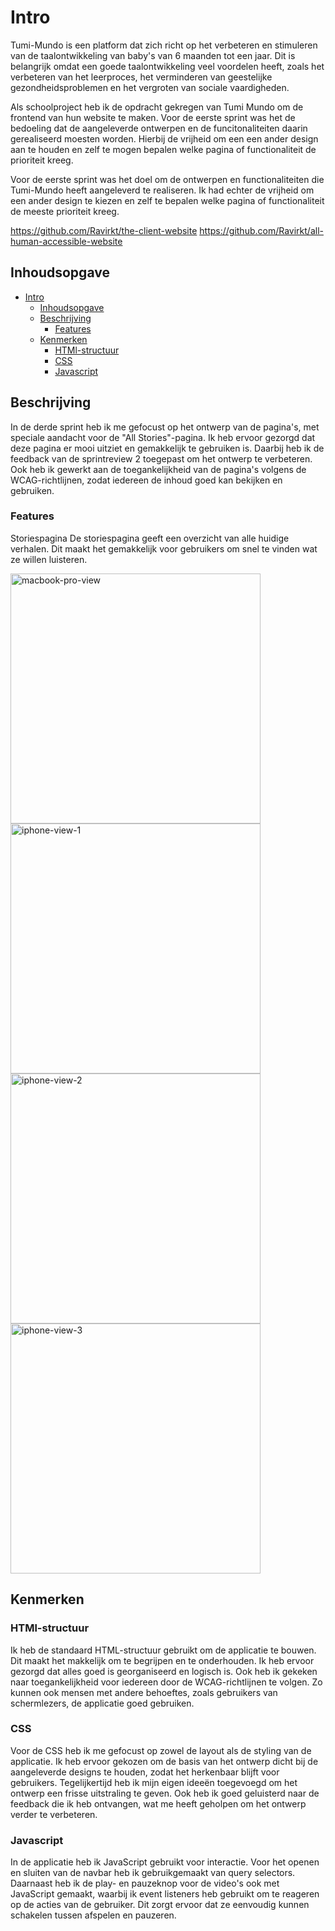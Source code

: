 # Intro
Tumi-Mundo is een platform dat zich richt op het verbeteren en stimuleren van de taalontwikkeling van baby's van 6 maanden tot een jaar. Dit is belangrijk omdat een goede taalontwikkeling veel voordelen heeft, zoals het verbeteren van het leerproces, het verminderen van geestelijke gezondheidsproblemen en het vergroten van sociale vaardigheden.

Als schoolproject heb ik de opdracht gekregen van Tumi Mundo om de frontend van hun website te maken. Voor de eerste sprint was het de bedoeling dat de aangeleverde ontwerpen en de funcitonaliteiten daarin gerealiseerd moesten worden. Hierbij de vrijheid om een een ander design aan te houden en zelf te mogen bepalen welke pagina of functionaliteit de prioriteit kreeg.

Voor de eerste sprint was het doel om de ontwerpen en functionaliteiten die Tumi-Mundo heeft aangeleverd te realiseren. Ik had echter de vrijheid om een ander design te kiezen en zelf te bepalen welke pagina of functionaliteit de meeste prioriteit kreeg.

https://github.com/Ravirkt/the-client-website
https://github.com/Ravirkt/all-human-accessible-website



## Inhoudsopgave
- [Intro](#intro)
  - [Inhoudsopgave](#inhoudsopgave)
  - [Beschrijving](#beschrijving)
    - [Features](#features)
  - [Kenmerken](#kenmerken)
    - [HTMl-structuur](#html-structuur)
    - [CSS](#css)
    - [Javascript](#javascript)

## Beschrijving
In de derde sprint heb ik me gefocust op het ontwerp van de pagina's, met speciale aandacht voor de "All Stories"-pagina. Ik heb ervoor gezorgd dat deze pagina er mooi uitziet en gemakkelijk te gebruiken is. Daarbij heb ik de feedback van de sprintreview 2 toegepast om het ontwerp te verbeteren. Ook heb ik gewerkt aan de toegankelijkheid van de pagina's volgens de WCAG-richtlijnen, zodat iedereen de inhoud goed kan bekijken en gebruiken.

### Features
Storiespagina
De storiespagina geeft een overzicht van alle huidige verhalen. Dit maakt het gemakkelijk voor gebruikers om snel te vinden wat ze willen luisteren.



<img src="./assets/images-readme/macbook-pro.jpeg" alt="macbook-pro-view" style="width:400px;"/>
<img src="./assets/images-readme/iphone-playlist.jpeg" alt="iphone-view-1" style="width:400px;"/>
<img src="./assets/images-readme/iphone-story.jpeg" alt="iphone-view-2" style="width:400px;"/>
<img src="./assets/images-readme/iphone-story-2.jpeg" alt="iphone-view-3" style="width:400px;"/>


## Kenmerken

### HTMl-structuur
Ik heb de standaard HTML-structuur gebruikt om de applicatie te bouwen. Dit maakt het makkelijk om te begrijpen en te onderhouden. Ik heb ervoor gezorgd dat alles goed is georganiseerd en logisch is. Ook heb ik gekeken naar toegankelijkheid voor iedereen door de WCAG-richtlijnen te volgen. Zo kunnen ook mensen met andere behoeftes, zoals gebruikers van schermlezers, de applicatie goed gebruiken.

### CSS
Voor de CSS heb ik me gefocust op zowel de layout als de styling van de applicatie. Ik heb ervoor gekozen om de basis van het ontwerp dicht bij de aangeleverde designs te houden, zodat het herkenbaar blijft voor gebruikers. Tegelijkertijd heb ik mijn eigen ideeën toegevoegd om het ontwerp een frisse uitstraling te geven. Ook heb ik goed geluisterd naar de feedback die ik heb ontvangen, wat me heeft geholpen om het ontwerp verder te verbeteren.

### Javascript
In de applicatie heb ik JavaScript gebruikt voor interactie. Voor het openen en sluiten van de navbar heb ik gebruikgemaakt van query selectors. Daarnaast heb ik de play- en pauzeknop voor de video's ook met JavaScript gemaakt, waarbij ik event listeners heb gebruikt om te reageren op de acties van de gebruiker. Dit zorgt ervoor dat ze eenvoudig kunnen schakelen tussen afspelen en pauzeren.


